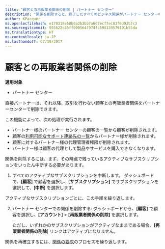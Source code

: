 ```yaml
---
title: "顧客との再販業者関係の削除 | パートナー センター"
description: "関係を削除すると、終了したすべてのビジネス関係がパートナー センターのビューから削除されます。"
author: KPacquer
ms.openlocfilehash: e178318e50b6a2b3bb7a6d7ecf7ec83f6d93b7c3
ms.sourcegitcommit: 955622c85ff0905647974fc598139579191b55da
ms.translationtype: HT
ms.contentlocale: ja-JP
ms.lasthandoff: 07/19/2017
---
```

# <a name="remove-a-reseller-relationship-with-a-customer"></a>顧客との再販業者関係の削除

**適用対象**

-   パートナー センター

直接パートナーは、それ以降、取引を行わない顧客との再販業者関係をパートナーセンターで削除できます。 

この機能によって、次の処理が実行されます。
*  パートナー様のパートナー センターの顧客の一覧から顧客が削除されます。
*  顧客の[利用可能なサポート連絡先の一覧](assign-support-contacts.md)からパートナー様が削除されます。
*  顧客に対するパートナー様の代理管理者権限が削除されます。
*  パートナー様は顧客の代理として製品やサービスを購入できなくなります。

関係を削除するには、まず、その時点で残っているアクティブなサブスクリプションをいったん中断する必要があります。

1.  すべてのアクティブなサブスクリプションを中断します。 ダッシュボードで、**[顧客]** で顧客を選択し、**[サブスクリプション]** でサブスクリプションを選択して、**[中断]** を選択します。 

   アクティブなサブスクリプションごとに、この手順を繰り返します。

2.  パートナー センターでの関係を削除する: ダッシュボードから、**[顧客]** で顧客を選択し、**[アカウント]** > **[再販業者関係の削除]** を選択します。

    ただし、いずれかのサブスクリプションがアクティブなままである場合、**[再販業者関係の削除]** リンクはアクティブになりません。 

関係を再確立するには、[関係の要求](request-a-relationship-with-a-customer.md)のプロセスを繰り返します。
